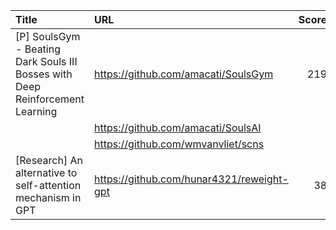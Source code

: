 | Title                                                                         | URL                                       |   Score | Date                |
|:------------------------------------------------------------------------------|:------------------------------------------|--------:|:--------------------|
| [P] SoulsGym - Beating Dark Souls III Bosses with Deep Reinforcement Learning | https://github.com/amacati/SoulsGym       |     219 | 2023-05-01 16:21:24 |
|                                                                               | https://github.com/amacati/SoulsAI        |         |                     |
|                                                                               | https://github.com/wmvanvliet/scns        |         |                     |
| [Research] An alternative to self-attention mechanism in GPT                  | https://github.com/hunar4321/reweight-gpt |      38 | 2023-05-01 18:30:32 |